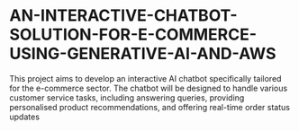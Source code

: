 # AN-INTERACTIVE-CHATBOT-SOLUTION-FOR-E-COMMERCE-USING-GENERATIVE-AI-AND-AWS
This project aims to develop an interactive AI chatbot specifically tailored for the e-commerce sector. The chatbot will be designed to handle various customer service tasks, including answering queries, providing personalised product recommendations, and offering real-time order status updates
